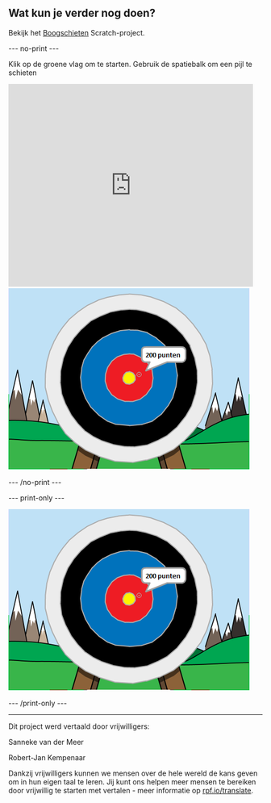 ## Wat kun je verder nog doen?

Bekijk het [Boogschieten](https://projects.raspberrypi.org/nl-NL/projects/archery) Scratch-project.

--- no-print ---

Klik op de groene vlag om te starten. Gebruik de spatiebalk om een pijl te schieten

<div class="scratch-preview">
  <iframe allowtransparency="true" width="485" height="402" src="https://scratch.mit.edu/projects/embed/382068478/?autostart=false" frameborder="0" scrolling="no"></iframe>
  <img src="images/archery-final.png">
</div>

--- /no-print ---

--- print-only ---

![voltooid project](images/archery-final.png)

--- /print-only ---


***
Dit project werd vertaald door vrijwilligers:

Sanneke van der Meer

Robert-Jan Kempenaar

Dankzij vrijwilligers kunnen we mensen over de hele wereld de kans geven om in hun eigen taal te leren. Jij kunt ons helpen meer mensen te bereiken door vrijwillig te starten met vertalen - meer informatie op [rpf.io/translate](https://rpf.io/translate).
